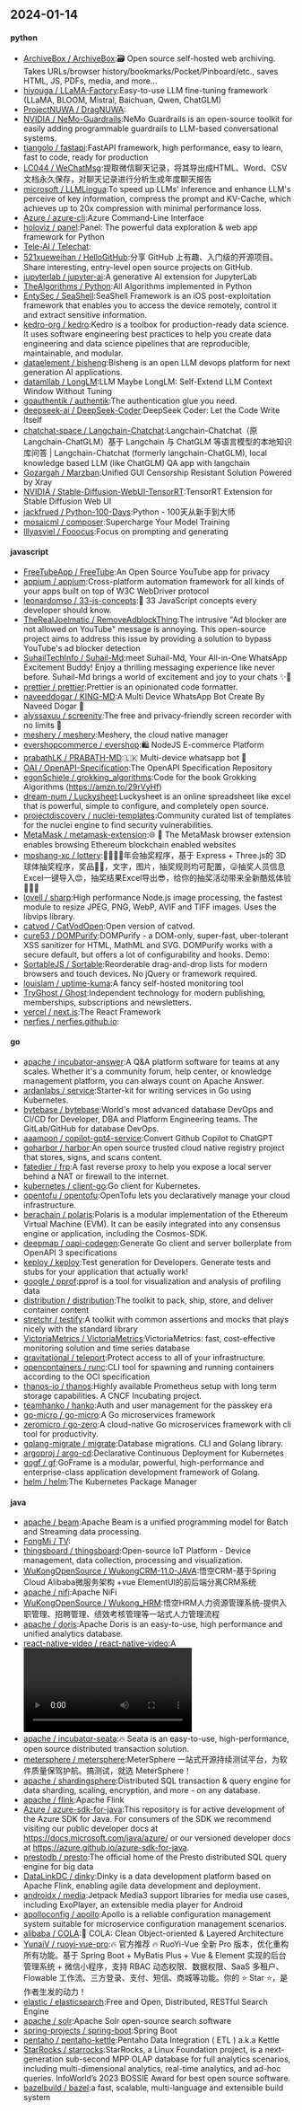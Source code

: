 ## 2024-01-14

#### python
* [ArchiveBox / ArchiveBox](https://github.com/ArchiveBox/ArchiveBox):🗃 Open source self-hosted web archiving. Takes URLs/browser history/bookmarks/Pocket/Pinboard/etc., saves HTML, JS, PDFs, media, and more...
* [hiyouga / LLaMA-Factory](https://github.com/hiyouga/LLaMA-Factory):Easy-to-use LLM fine-tuning framework (LLaMA, BLOOM, Mistral, Baichuan, Qwen, ChatGLM)
* [ProjectNUWA / DragNUWA](https://github.com/ProjectNUWA/DragNUWA):
* [NVIDIA / NeMo-Guardrails](https://github.com/NVIDIA/NeMo-Guardrails):NeMo Guardrails is an open-source toolkit for easily adding programmable guardrails to LLM-based conversational systems.
* [tiangolo / fastapi](https://github.com/tiangolo/fastapi):FastAPI framework, high performance, easy to learn, fast to code, ready for production
* [LC044 / WeChatMsg](https://github.com/LC044/WeChatMsg):提取微信聊天记录，将其导出成HTML、Word、CSV文档永久保存，对聊天记录进行分析生成年度聊天报告
* [microsoft / LLMLingua](https://github.com/microsoft/LLMLingua):To speed up LLMs' inference and enhance LLM's perceive of key information, compress the prompt and KV-Cache, which achieves up to 20x compression with minimal performance loss.
* [Azure / azure-cli](https://github.com/Azure/azure-cli):Azure Command-Line Interface
* [holoviz / panel](https://github.com/holoviz/panel):Panel: The powerful data exploration & web app framework for Python
* [Tele-AI / Telechat](https://github.com/Tele-AI/Telechat):
* [521xueweihan / HelloGitHub](https://github.com/521xueweihan/HelloGitHub):分享 GitHub 上有趣、入门级的开源项目。Share interesting, entry-level open source projects on GitHub.
* [jupyterlab / jupyter-ai](https://github.com/jupyterlab/jupyter-ai):A generative AI extension for JupyterLab
* [TheAlgorithms / Python](https://github.com/TheAlgorithms/Python):All Algorithms implemented in Python
* [EntySec / SeaShell](https://github.com/EntySec/SeaShell):SeaShell Framework is an iOS post-exploitation framework that enables you to access the device remotely, control it and extract sensitive information.
* [kedro-org / kedro](https://github.com/kedro-org/kedro):Kedro is a toolbox for production-ready data science. It uses software engineering best practices to help you create data engineering and data science pipelines that are reproducible, maintainable, and modular.
* [dataelement / bisheng](https://github.com/dataelement/bisheng):Bisheng is an open LLM devops platform for next generation AI applications.
* [datamllab / LongLM](https://github.com/datamllab/LongLM):LLM Maybe LongLM: Self-Extend LLM Context Window Without Tuning
* [goauthentik / authentik](https://github.com/goauthentik/authentik):The authentication glue you need.
* [deepseek-ai / DeepSeek-Coder](https://github.com/deepseek-ai/DeepSeek-Coder):DeepSeek Coder: Let the Code Write Itself
* [chatchat-space / Langchain-Chatchat](https://github.com/chatchat-space/Langchain-Chatchat):Langchain-Chatchat（原Langchain-ChatGLM）基于 Langchain 与 ChatGLM 等语言模型的本地知识库问答 | Langchain-Chatchat (formerly langchain-ChatGLM), local knowledge based LLM (like ChatGLM) QA app with langchain
* [Gozargah / Marzban](https://github.com/Gozargah/Marzban):Unified GUI Censorship Resistant Solution Powered by Xray
* [NVIDIA / Stable-Diffusion-WebUI-TensorRT](https://github.com/NVIDIA/Stable-Diffusion-WebUI-TensorRT):TensorRT Extension for Stable Diffusion Web UI
* [jackfrued / Python-100-Days](https://github.com/jackfrued/Python-100-Days):Python - 100天从新手到大师
* [mosaicml / composer](https://github.com/mosaicml/composer):Supercharge Your Model Training
* [lllyasviel / Fooocus](https://github.com/lllyasviel/Fooocus):Focus on prompting and generating

#### javascript
* [FreeTubeApp / FreeTube](https://github.com/FreeTubeApp/FreeTube):An Open Source YouTube app for privacy
* [appium / appium](https://github.com/appium/appium):Cross-platform automation framework for all kinds of your apps built on top of W3C WebDriver protocol
* [leonardomso / 33-js-concepts](https://github.com/leonardomso/33-js-concepts):📜 33 JavaScript concepts every developer should know.
* [TheRealJoelmatic / RemoveAdblockThing](https://github.com/TheRealJoelmatic/RemoveAdblockThing):The intrusive "Ad blocker are not allowed on YouTube" message is annoying. This open-source project aims to address this issue by providing a solution to bypass YouTube's ad blocker detection
* [SuhailTechInfo / Suhail-Md](https://github.com/SuhailTechInfo/Suhail-Md):meet Suhail-Md, Your All-in-One WhatsApp Excitement Buddy! Enjoy a thrilling messaging experience like never before. Suhail-Md brings a world of excitement and joy to your chats ✨🤖
* [prettier / prettier](https://github.com/prettier/prettier):Prettier is an opinionated code formatter.
* [naveeddogar / KING-MD](https://github.com/naveeddogar/KING-MD):A Multi Device WhatsApp Bot Create By Naveed Dogar 🍁
* [alyssaxuu / screenity](https://github.com/alyssaxuu/screenity):The free and privacy-friendly screen recorder with no limits 🎥
* [meshery / meshery](https://github.com/meshery/meshery):Meshery, the cloud native manager
* [evershopcommerce / evershop](https://github.com/evershopcommerce/evershop):🛍️ NodeJS E-commerce Platform
* [prabathLK / PRABATH-MD](https://github.com/prabathLK/PRABATH-MD):🇱🇰 Multi-device whatsapp bot 🎉
* [OAI / OpenAPI-Specification](https://github.com/OAI/OpenAPI-Specification):The OpenAPI Specification Repository
* [egonSchiele / grokking_algorithms](https://github.com/egonSchiele/grokking_algorithms):Code for the book Grokking Algorithms (https://amzn.to/29rVyHf)
* [dream-num / Luckysheet](https://github.com/dream-num/Luckysheet):Luckysheet is an online spreadsheet like excel that is powerful, simple to configure, and completely open source.
* [projectdiscovery / nuclei-templates](https://github.com/projectdiscovery/nuclei-templates):Community curated list of templates for the nuclei engine to find security vulnerabilities.
* [MetaMask / metamask-extension](https://github.com/MetaMask/metamask-extension):🌐 🔌 The MetaMask browser extension enables browsing Ethereum blockchain enabled websites
* [moshang-xc / lottery](https://github.com/moshang-xc/lottery):🎉🌟✨🎈年会抽奖程序，基于 Express + Three.js的 3D 球体抽奖程序，奖品🧧🎁，文字，图片，抽奖规则均可配置，😜抽奖人员信息Excel一键导入😍，抽奖结果Excel导出😎，给你的抽奖活动带来全新酷炫体验🚀🚀🚀
* [lovell / sharp](https://github.com/lovell/sharp):High performance Node.js image processing, the fastest module to resize JPEG, PNG, WebP, AVIF and TIFF images. Uses the libvips library.
* [catvod / CatVodOpen](https://github.com/catvod/CatVodOpen):Open version of catvod.
* [cure53 / DOMPurify](https://github.com/cure53/DOMPurify):DOMPurify - a DOM-only, super-fast, uber-tolerant XSS sanitizer for HTML, MathML and SVG. DOMPurify works with a secure default, but offers a lot of configurability and hooks. Demo:
* [SortableJS / Sortable](https://github.com/SortableJS/Sortable):Reorderable drag-and-drop lists for modern browsers and touch devices. No jQuery or framework required.
* [louislam / uptime-kuma](https://github.com/louislam/uptime-kuma):A fancy self-hosted monitoring tool
* [TryGhost / Ghost](https://github.com/TryGhost/Ghost):Independent technology for modern publishing, memberships, subscriptions and newsletters.
* [vercel / next.js](https://github.com/vercel/next.js):The React Framework
* [nerfies / nerfies.github.io](https://github.com/nerfies/nerfies.github.io):

#### go
* [apache / incubator-answer](https://github.com/apache/incubator-answer):A Q&A platform software for teams at any scales. Whether it's a community forum, help center, or knowledge management platform, you can always count on Apache Answer.
* [ardanlabs / service](https://github.com/ardanlabs/service):Starter-kit for writing services in Go using Kubernetes.
* [bytebase / bytebase](https://github.com/bytebase/bytebase):World's most advanced database DevOps and CI/CD for Developer, DBA and Platform Engineering teams. The GitLab/GitHub for database DevOps.
* [aaamoon / copilot-gpt4-service](https://github.com/aaamoon/copilot-gpt4-service):Convert Github Copilot to ChatGPT
* [goharbor / harbor](https://github.com/goharbor/harbor):An open source trusted cloud native registry project that stores, signs, and scans content.
* [fatedier / frp](https://github.com/fatedier/frp):A fast reverse proxy to help you expose a local server behind a NAT or firewall to the internet.
* [kubernetes / client-go](https://github.com/kubernetes/client-go):Go client for Kubernetes.
* [opentofu / opentofu](https://github.com/opentofu/opentofu):OpenTofu lets you declaratively manage your cloud infrastructure.
* [berachain / polaris](https://github.com/berachain/polaris):Polaris is a modular implementation of the Ethereum Virtual Machine (EVM). It can be easily integrated into any consensus engine or application, including the Cosmos-SDK.
* [deepmap / oapi-codegen](https://github.com/deepmap/oapi-codegen):Generate Go client and server boilerplate from OpenAPI 3 specifications
* [keploy / keploy](https://github.com/keploy/keploy):Test generation for Developers. Generate tests and stubs for your application that actually work!
* [google / pprof](https://github.com/google/pprof):pprof is a tool for visualization and analysis of profiling data
* [distribution / distribution](https://github.com/distribution/distribution):The toolkit to pack, ship, store, and deliver container content
* [stretchr / testify](https://github.com/stretchr/testify):A toolkit with common assertions and mocks that plays nicely with the standard library
* [VictoriaMetrics / VictoriaMetrics](https://github.com/VictoriaMetrics/VictoriaMetrics):VictoriaMetrics: fast, cost-effective monitoring solution and time series database
* [gravitational / teleport](https://github.com/gravitational/teleport):Protect access to all of your infrastructure.
* [opencontainers / runc](https://github.com/opencontainers/runc):CLI tool for spawning and running containers according to the OCI specification
* [thanos-io / thanos](https://github.com/thanos-io/thanos):Highly available Prometheus setup with long term storage capabilities. A CNCF Incubating project.
* [teamhanko / hanko](https://github.com/teamhanko/hanko):Auth and user management for the passkey era
* [go-micro / go-micro](https://github.com/go-micro/go-micro):A Go microservices framework
* [zeromicro / go-zero](https://github.com/zeromicro/go-zero):A cloud-native Go microservices framework with cli tool for productivity.
* [golang-migrate / migrate](https://github.com/golang-migrate/migrate):Database migrations. CLI and Golang library.
* [argoproj / argo-cd](https://github.com/argoproj/argo-cd):Declarative Continuous Deployment for Kubernetes
* [gogf / gf](https://github.com/gogf/gf):GoFrame is a modular, powerful, high-performance and enterprise-class application development framework of Golang.
* [helm / helm](https://github.com/helm/helm):The Kubernetes Package Manager

#### java
* [apache / beam](https://github.com/apache/beam):Apache Beam is a unified programming model for Batch and Streaming data processing.
* [FongMi / TV](https://github.com/FongMi/TV):
* [thingsboard / thingsboard](https://github.com/thingsboard/thingsboard):Open-source IoT Platform - Device management, data collection, processing and visualization.
* [WuKongOpenSource / WukongCRM-11.0-JAVA](https://github.com/WuKongOpenSource/WukongCRM-11.0-JAVA):悟空CRM-基于Spring Cloud Alibaba微服务架构 +vue ElementUI的前后端分离CRM系统
* [apache / nifi](https://github.com/apache/nifi):Apache NiFi
* [WuKongOpenSource / Wukong_HRM](https://github.com/WuKongOpenSource/Wukong_HRM):悟空HRM人力资源管理系统-提供入职管理、招聘管理、绩效考核管理等一站式人力管理流程
* [apache / doris](https://github.com/apache/doris):Apache Doris is an easy-to-use, high performance and unified analytics database.
* [react-native-video / react-native-video](https://github.com/react-native-video/react-native-video):A <Video /> component for react-native
* [apache / incubator-seata](https://github.com/apache/incubator-seata):🔥 Seata is an easy-to-use, high-performance, open source distributed transaction solution.
* [metersphere / metersphere](https://github.com/metersphere/metersphere):MeterSphere 一站式开源持续测试平台，为软件质量保驾护航。搞测试，就选 MeterSphere！
* [apache / shardingsphere](https://github.com/apache/shardingsphere):Distributed SQL transaction & query engine for data sharding, scaling, encryption, and more - on any database.
* [apache / flink](https://github.com/apache/flink):Apache Flink
* [Azure / azure-sdk-for-java](https://github.com/Azure/azure-sdk-for-java):This repository is for active development of the Azure SDK for Java. For consumers of the SDK we recommend visiting our public developer docs at https://docs.microsoft.com/java/azure/ or our versioned developer docs at https://azure.github.io/azure-sdk-for-java.
* [prestodb / presto](https://github.com/prestodb/presto):The official home of the Presto distributed SQL query engine for big data
* [DataLinkDC / dinky](https://github.com/DataLinkDC/dinky):Dinky is a data development platform based on Apache Flink, enabling agile data development and deployment.
* [androidx / media](https://github.com/androidx/media):Jetpack Media3 support libraries for media use cases, including ExoPlayer, an extensible media player for Android
* [apolloconfig / apollo](https://github.com/apolloconfig/apollo):Apollo is a reliable configuration management system suitable for microservice configuration management scenarios.
* [alibaba / COLA](https://github.com/alibaba/COLA):🥤 COLA: Clean Object-oriented & Layered Architecture
* [YunaiV / ruoyi-vue-pro](https://github.com/YunaiV/ruoyi-vue-pro):🔥 官方推荐 🔥 RuoYi-Vue 全新 Pro 版本，优化重构所有功能。基于 Spring Boot + MyBatis Plus + Vue & Element 实现的后台管理系统 + 微信小程序，支持 RBAC 动态权限、数据权限、SaaS 多租户、Flowable 工作流、三方登录、支付、短信、商城等功能。你的 ⭐️ Star ⭐️，是作者生发的动力！
* [elastic / elasticsearch](https://github.com/elastic/elasticsearch):Free and Open, Distributed, RESTful Search Engine
* [apache / solr](https://github.com/apache/solr):Apache Solr open-source search software
* [spring-projects / spring-boot](https://github.com/spring-projects/spring-boot):Spring Boot
* [pentaho / pentaho-kettle](https://github.com/pentaho/pentaho-kettle):Pentaho Data Integration ( ETL ) a.k.a Kettle
* [StarRocks / starrocks](https://github.com/StarRocks/starrocks):StarRocks, a Linux Foundation project, is a next-generation sub-second MPP OLAP database for full analytics scenarios, including multi-dimensional analytics, real-time analytics, and ad-hoc queries. InfoWorld’s 2023 BOSSIE Award for best open source software.
* [bazelbuild / bazel](https://github.com/bazelbuild/bazel):a fast, scalable, multi-language and extensible build system
